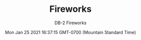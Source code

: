 ---
category: "wall_covering"
date: "Mon Jan 25 2021 16:37:15 GMT-0700 (Mountain Standard Time)"
description: "null"
designer: "Domitilla Biondi"
href: "https://www.areaenvironments.com/domitilla-biondi"
image_primary: "./img/DB_Fireworks+Art.jpg"
image_secondary: "./img/DB+Fireworks+Interior.jpg"
image_thumb: "./img/Domitilla+Biondi.png"
manufacturer: "Area Environments"
slug: "/manufacturers/area_environments/wall_covering/fireworks"
subtitle: "DB-2  Fireworks"
tags:
  - "area_environments"
  - "wall_covering"
title: "Fireworks"
---
